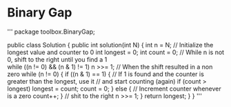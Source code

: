 # Binary Gap

'''
package toolbox.BinaryGap;

public class Solution {
	public int solution(int N) {
		int n = N;
		// Initialize the longest value and counter to 0
		int longest = 0;
		int count = 0;
		// While n is not 0, shift to the right until you find a 1  
		while ((n != 0) && (n & 1) != 1)
			n >>= 1;
		// When the shift resulted in a non zero
		while (n != 0) {
			if ((n & 1) == 1) {
				// If 1 is found and the counter is greater than the longest, use it
				// and start counting (again)
				if (count > longest)
					longest = count;
				count = 0;
			} else {
				// Increment counter whenever is a zero
				count++;
			}
			// shit to the right
			n >>= 1;
		}
		return longest;
	}
}
'''